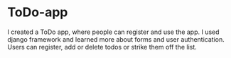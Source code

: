 # ToDo-app
I created a ToDo app, where people can register and use the app.
I used django framework and learned more about forms and user authentication.
Users can register, add or delete todos or strike them off the list. 
